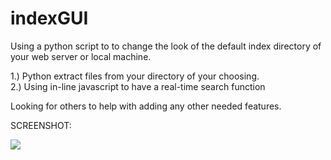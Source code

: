 # indexGUI
Using a python script to to change the look of the default index directory of your web server or local machine. 

1.) Python extract files from your directory of your choosing. <br />
2.) Using in-line javascript to have a real-time search function 

Looking for others to help with adding any other needed features.

SCREENSHOT:

<img src="http://i.imgur.com/nG5jKi2.png" />
